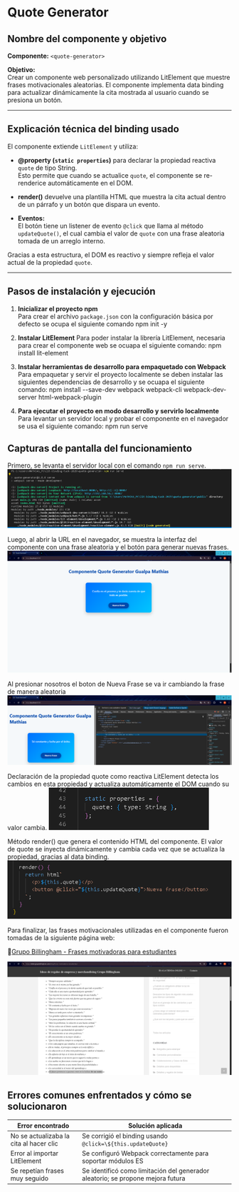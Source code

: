 # Quote Generator

## Nombre del componente y objetivo

**Componente:** `<quote-generator>`

**Objetivo:**  
Crear un componente web personalizado utilizando LitElement que muestre frases motivacionales aleatorias. El componente implementa data binding para actualizar dinámicamente la cita mostrada al usuario cuando se presiona un botón.

---

## Explicación técnica del binding usado

El componente extiende `LitElement` y utiliza:

- **@property (`static properties`)** para declarar la propiedad reactiva `quote` de tipo String.  
  Esto permite que cuando se actualice `quote`, el componente se re-renderice automáticamente en el DOM.

- **render()** devuelve una plantilla HTML que muestra la cita actual dentro de un párrafo y un botón que dispara un evento.

- **Eventos:**  
  El botón tiene un listener de evento `@click` que llama al método `updateQuote()`, el cual cambia el valor de `quote` con una frase aleatoria tomada de un arreglo interno.

Gracias a esta estructura, el DOM es reactivo y siempre refleja el valor actual de la propiedad `quote`.

---

## Pasos de instalación y ejecución

1. **Inicializar el proyecto npm**  
   Para crear el archivo `package.json` con la configuración básica por defecto se ocupa el siguiente comando
   npm init -y

2. **Instalar LitElement**
    Para poder instalar la librería LitElement, necesaria para crear el componente web se ocuapa el siguiente comando:
    npm install lit-element

3. **Instalar herramientas de desarrollo para empaquetado con Webpack**
    Para empaquetar y servir el proyecto localmente se deben instalar las siguientes dependencias de desarrollo y se ocuapa el siguiente comando:
    npm install --save-dev webpack webpack-cli webpack-dev-server html-webpack-plugin

4. **Para ejecutar el proyecto en modo desarrollo y servirlo localmente**
    Para levantar un servidor local y probar el componente en el navegador se usa el siguiente comando:
    npm run serve

## Capturas de pantalla del funcionamiento
  Primero, se levanta el servidor local con el comando `npm run serve`.  
  ![Servidor local levantado](./quote-generator/capturas/ejecutarservidorlocal.png)  

  Luego, al abrir la URL en el navegador, se muestra la interfaz del componente con una frase aleatoria y el botón para generar nuevas frases.  
  ![Interfaz Principal](./quote-generator/capturas/interfazprincipal.png)  

  Al presionar nosotros el boton de Nueva Frase se va ir cambiando la frase de manera aleatoria 
  ![Uso del boton nueva frase](./quote-generator/capturas/usodelboton.png)  

  Declaración de la propiedad quote como reactiva LitElement detecta los cambios en esta propiedad y actualiza automáticamente el DOM cuando su valor cambia.
  ![Uso de @Propety](./quote-generator/capturas/usode@property.png)  

  Método render() que genera el contenido HTML del componente. El valor de quote se inyecta dinámicamente y cambia cada vez que se actualiza la propiedad, gracias al data binding.
  ![Uso de Render](./quote-generator/capturas/usoderender.png) 

  Para finalizar, las frases motivacionales utilizadas en el componente fueron tomadas de la siguiente página web:

  📌[Grupo Billingham - Frases motivadoras para estudiantes](https://www.grupobillingham.com/blog/frases-motivadoras-estudiantes/)

  ![Fuente de las frases](./quote-generator/capturas/frases.png)

## Errores comunes enfrentados y cómo se solucionaron

| Error encontrado | Solución aplicada |
|------------------|--------------------|
| No se actualizaba la cita al hacer clic | Se corrigió el binding usando `@click=\${this.updateQuote}` |
| Error al importar LitElement | Se configuró Webpack correctamente para soportar módulos ES |
| Se repetían frases muy seguido | Se identificó como limitación del generador aleatorio; se propone mejora futura |